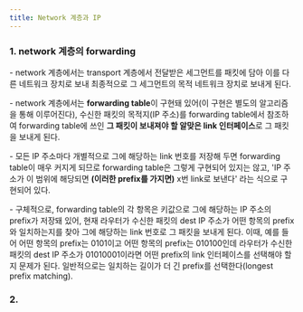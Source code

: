 ```yaml
---
title: Network 계층과 IP
---
```


### 1. network 계층의 forwarding

\- network 계층에서는 transport 계층에서 전달받은 세그먼트를 패킷에 담아 이를 다른 네트워크 장치로 보내 최종적으로 그 세그먼트의 목적 네트워크 장치로 보내게 된다.

\- network 계층에서는 **forwarding table**이 구현돼 있어(이 구현은 별도의 알고리즘을 통해 이루어진다), 수신한 패킷의 목적지(IP 주소)를 forwarding table에서 참조하여 forwarding table에 쓰인 **그 패킷이 보내져야 할 알맞은 link 인터페이스**로 그 패킷을 보내게 된다. 

\- 모든 IP 주소마다 개별적으로 그에 해당하는 link 번호를 저장해 두면 forwarding table이 매우 커지게 되므로 forwarding table은 그렇게 구현되어 있지는 않고, 'IP 주소가 이 범위에 해당되면 **(이러한 prefix를 가지면)** x번 link로 보낸다' 라는 식으로 구현되어 있다.

\- 구체적으로, forwarding table의 각 항목은 키값으로 그에 해당하는 IP 주소의 prefix가 저장돼 있어, 현재 라우터가 수신한 패킷의 dest IP 주소가 어떤 항목의 prefix와 일치하는지를 찾아 그에 해당하는 link 번호로 그 패킷을 보내게 된다. 이때, 예를 들어 어떤 항목의 prefix는 0101이고 어떤 항목의 prefix는 010100인데 라우터가 수신한 패킷의 dest IP 주소가 01010001이라면 어떤 prefix의 link 인터페이스를 선택해야 할지 문제가 된다. 일반적으로는 일치하는 길이가 더 긴 prefix를 선택한다(longest prefix matching).


### 2. 